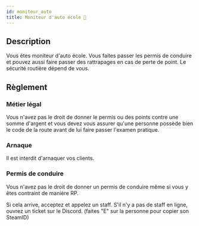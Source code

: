 ```yaml
---
id: moniteur_auto
title: Moniteur d'auto école 🚗
---
```


## Description
Vous êtes moniteur d'auto école. Vous faites passer les permis de conduire et pouvez aussi faire passer des rattrapages en cas de perte de point. Le sécurité routière dépend de vous.

## Règlement
### Métier légal
Vous n'avez pas le droit de donner le permis ou des points contre une somme d'argent et vous devez vous assurer qu'une personne possède bien le code de la route avant de lui faire passer l'examen pratique.

### Arnaque
Il est interdit d'arnaquer vos clients.

### Permis de conduire
Vous n'avez pas le droit de donner un permis de conduire même si vous y êtes contraint de manière RP.

Si cela arrive, acceptez et appelez un staff. S'il n'y a pas de staff en ligne, ouvrez un ticket sur le Discord. (faites "E" sur la personne pour copier son SteamID)